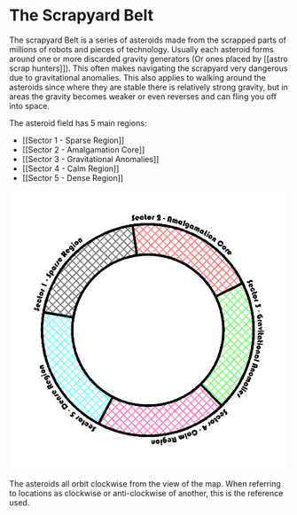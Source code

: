 # The Scrapyard Belt

The scrapyard Belt is a series of asteroids made from the scrapped parts of millions of robots and pieces of technology. Usually each asteroid forms around one or more discarded gravity generators (Or ones placed by [[astro scrap hunters]]). This often makes navigating the scrapyard very dangerous due to gravitational anomalies. This also applies to walking around the asteroids since where they are stable there is relatively strong gravity, but in areas the gravity becomes weaker or even reverses and can fling you off into space.

The asteroid field has 5 main regions:

- [[Sector 1 - Sparse Region]]
- [[Sector 2 - Amalgamation Core]]
- [[Sector 3 - Gravitational Anomalies]]
- [[Sector 4 - Calm Region]]
- [[Sector 5 - Dense Region]]

![alt](./VISUAL/Belt%20Map.png)

The asteroids all orbit clockwise from the view of the map. When referring to locations as clockwise or anti-clockwise of another, this is the reference used.
